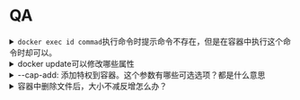 # QA

<details>

<summary><code>docker exec id commad</code>执行命令时提示命令不存在，但是在容器中执行这个命令时却可以。</summary>

去`/usr/bin/`下创建软链接，因为docker exec应该默认只寻找部分路径的可执行文件。

</details>

<details>

<summary>docker update可以修改哪些属性</summary>

`docker update`命令用于更新正在运行的容器的配置。以下是您可以使用`docker update`命令修改的常见容器属性列表：

* `--cpu-shares`: 修改容器的 CPU 分配权重。
* `--memory`: 修改容器的内存限制。
* `--memory-swap`: 修改容器的交换空间限制。
* `--restart`: 修改容器的重启策略。
* `--network`: 修改容器的网络模式。
* `--cap-add`: 添加特权到容器。
* `--cap-drop`: 从容器中删除特权。
* `--volume`: 添加或删除容器的挂载卷。
* `--label-add`: 添加标签到容器。
* `--label-rm`: 从容器中删除标签。

请注意，`docker update`命令不能修改容器的基本配置，例如容器的镜像、命令或环境变量等。如果您需要修改这些配置，您需要停止并删除容器，然后使用新的配置重新启动容器。



</details>

<details>

<summary>--cap-add: 添加特权到容器。这个参数有哪些可选选项？都是什么意思</summary>

`--cap-add`选项用于向容器添加特权，特权可以让容器执行一些普通用户不能执行的操作。以下是`--cap-add`选项的一些常见特权选项及其作用：

* `ALL`: 添加所有特权。
* `AUDIT_CONTROL`: 允许容器启用和禁用审计功能。
* `AUDIT_WRITE`: 允许容器向审计日志写入记录。
* `CHOWN`: 允许容器更改任意文件的所有者。
* `DAC_OVERRIDE`: 允许容器忽略文件系统上的所有权限检查。
* `FOWNER`: 允许容器更改任意文件的所有者。
* `NET_ADMIN`: 允许容器执行网络管理任务，例如配置网络接口和 iptables 规则等。
* `NET_RAW`: 允许容器执行原始套接字操作，例如 ping 和 traceroute 等。
* `SETFCAP`: 允许容器设置文件系统功能。
* `SETUID`: 允许容器设置用户 ID。
* `SYS_ADMIN`: 允许容器执行系统管理任务，例如挂载文件系统和修改内核参数等。
* `SYS_CHROOT`: 允许容器使用 chroot() 调用。
* `SYS_PTRACE`: 允许容器使用 ptrace() 调用。
* `SYS_RESOURCE`: 允许容器修改系统资源限制。
* `SYS_TIME`: 允许容器更改系统时间。

请注意，在添加特权时，，一定要谨慎考虑安全风险，因为特权可以让容器执行一些危险的操作。如果您不确定需要哪些特权，请添加最小的特权集来限制容器的权限。

</details>

<details>

<summary>容器中删除文件后，大小不减反增怎么办？</summary>

Docker的镜像是由多层存储结构组成的，每一层都是只读的，所以您无法删除之前层的操作。

但是可以通过以下步骤达到一样的效果。

假设你从原始镜像a中创建了容器b。

现在你在容器b中删除了一些东西。

您可以使用docker export命令将容器的文件系统导出为一个tar文件:

```sh
docker export -o my.tar containerID
```

然后，使用docker import命令从这个tar文件导入为一个新的镜像:

```sh
docker import my.tar new-image
```

此时这个new-image镜像就摆脱了旧镜像的历史层，大小也会相应大大减少。



_但是你可能会失去一些东西：环境变量、端口映射、镜像的历史记录和层级结构、镜像的标签和版本号、镜像的创建时间和作者、容器的启动命令和参数等等。_

</details>
